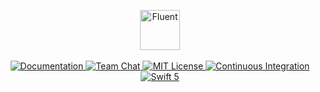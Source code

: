 <p align="center">
    <img src="https://user-images.githubusercontent.com/1342803/36584965-e2ed247e-1849-11e8-80c0-adbcef26cc4c.png" height="64" alt="Fluent">
    <br>
    <br>
    <a href="http://docs.vapor.codes/3.0/fluent/getting-started/">
        <img src="http://img.shields.io/badge/read_the-docs-2196f3.svg" alt="Documentation">
    </a>
    <a href="https://discord.gg/vapor">
        <img src="https://img.shields.io/discord/431917998102675485.svg" alt="Team Chat">
    </a>
    <a href="LICENSE">
        <img src="http://img.shields.io/badge/license-MIT-brightgreen.svg" alt="MIT License">
    </a>
    <a href="https://circleci.com/gh/vapor/fluent">
        <img src="https://circleci.com/gh/vapor/fluent.svg?style=shield" alt="Continuous Integration">
    </a>
    <a href="https://swift.org">
        <img src="http://img.shields.io/badge/swift-5-brightgreen.svg" alt="Swift 5">
    </a>
</p>

